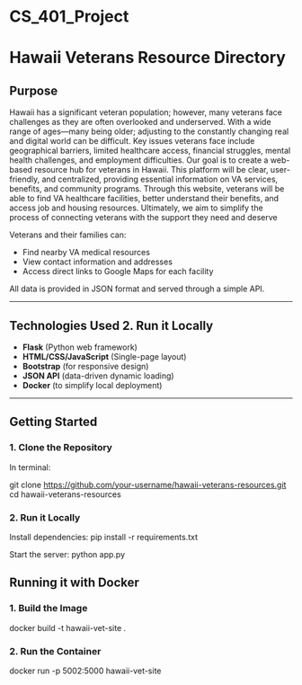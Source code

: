 # CS_401_Project

# Hawaii Veterans Resource Directory

## Purpose

Hawaii has a significant veteran population; however, many veterans face challenges as they are often overlooked and underserved. With a wide range of ages—many being older; adjusting to the constantly changing real and digital world can be difficult. Key issues veterans face include geographical barriers, limited healthcare access, financial struggles, mental health challenges, and employment difficulties.
Our goal is to create a web-based resource hub for veterans in Hawaii. This platform will be clear, user-friendly, and centralized, providing essential information on VA services, benefits, and community programs. Through this website, veterans will be able to find VA healthcare facilities, better understand their benefits, and access job and housing resources. Ultimately, we aim to simplify the process of connecting veterans with the support they need and deserve

Veterans and their families can:
- Find nearby VA medical resources
- View contact information and addresses
- Access direct links to Google Maps for each facility

All data is provided in JSON format and served through a simple API.

---

## Technologies Used 2. Run it Locally

- **Flask** (Python web framework)
- **HTML/CSS/JavaScript** (Single-page layout)
- **Bootstrap** (for responsive design)
- **JSON API** (data-driven dynamic loading)
- **Docker** (to simplify local deployment)

---

## Getting Started

### 1. Clone the Repository
In terminal:

git clone https://github.com/your-username/hawaii-veterans-resources.git
cd hawaii-veterans-resources

### 2. Run it Locally
Install dependencies:
pip install -r requirements.txt

Start the server:
python app.py

## Running it with Docker
### 1. Build the Image

docker build -t hawaii-vet-site .

### 2. Run the Container
docker run -p 5002:5000 hawaii-vet-site



